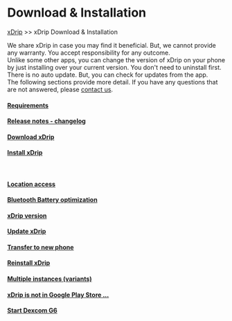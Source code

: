 # Download & Installation  
[xDrip](../README.md) >> xDrip Download & Installation  

We share xDrip in case you may find it beneficial.  But, we cannot provide any warranty.  You accept responsibility for any outcome.  
Unlike some other apps, you can change the version of xDrip on your phone by just installing over your current version.  You don't need to uninstall first.  
There is no auto update.  But, you can check for updates from the app.  
The following sections provide more detail.  If you have any questions that are not answered, please [contact us](./Contact.md).  
  
#### [Requirements](./Requirements_page.md)
#### [Release notes - changelog](ReleaseNotes.md)
#### [Download xDrip](./Download-xDrip.md)
#### [Install xDrip](./Install.md)
<br/>  
  
#### [Location access](./Location.md)
#### [Bluetooth Battery optimization](./BluetoothBatteryOpt.md)
#### [xDrip version](./xDrip-Version.md)
#### [Update xDrip](./Updates.md)
#### [Transfer to new phone](./New-Phone.md)
#### [Reinstall xDrip](./Reinstall.md)
#### [Multiple instances (variants)](./Variants.md)
#### [xDrip is not in Google Play Store ...](./App-store.md)
#### [Start Dexcom G6](./Starting-G6.md)
  

